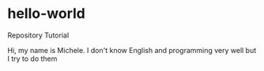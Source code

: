 # hello-world
Repository Tutorial

Hi, my name is Michele. I don't know English and programming very well but I try to do them

